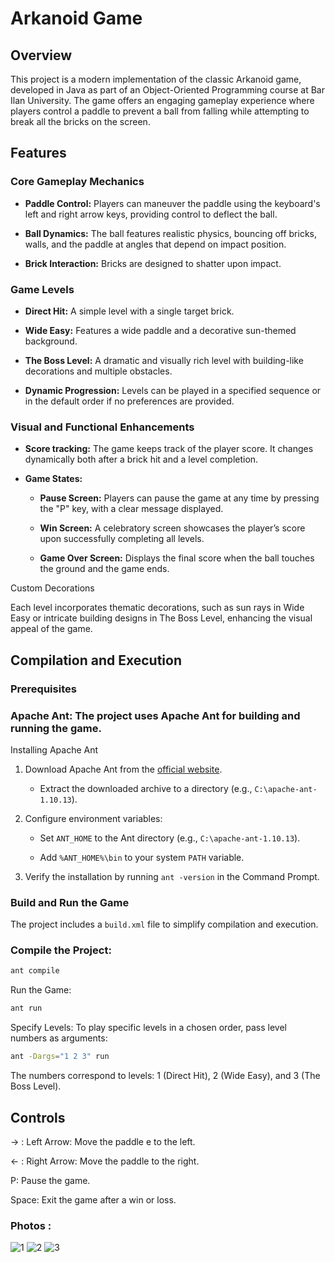 # Arkanoid Game

## Overview

This project is a modern implementation of the classic Arkanoid game, developed in Java as part of an Object-Oriented Programming course at Bar Ilan University. The game offers an engaging gameplay experience where players control a paddle to prevent a ball from falling while attempting to break all the bricks on the screen.

## Features

### Core Gameplay Mechanics

- **Paddle Control:** Players can maneuver the paddle using the keyboard's left and right arrow keys, providing control to deflect the ball.

- **Ball Dynamics:** The ball features realistic physics, bouncing off bricks, walls, and the paddle at angles that depend on impact position.

- **Brick Interaction:** Bricks are designed to shatter upon impact.

### Game Levels

- **Direct Hit:** A simple level with a single target brick.

- **Wide Easy:** Features a wide paddle and a decorative sun-themed background.

- **The Boss Level:** A dramatic and visually rich level with building-like decorations and multiple obstacles.

- **Dynamic Progression:** Levels can be played in a specified sequence or in the default order if no preferences are provided.

### Visual and Functional Enhancements

- **Score tracking:** The game keeps track of the player score. It changes dynamically both after a brick hit and a level completion.

- **Game States:**

    - **Pause Screen:** Players can pause the game at any time by pressing the "P" key, with a clear message displayed.

    - **Win Screen:** A celebratory screen showcases the player’s score upon successfully completing all levels.

    - **Game Over Screen:** Displays the final score when the ball touches the ground and the game ends.

Custom Decorations

Each level incorporates thematic decorations, such as sun rays in Wide Easy or intricate building designs in The Boss Level, enhancing the visual appeal of the game.

## Compilation and Execution

### Prerequisites

### Apache Ant: The project uses Apache Ant for building and running the game.

Installing Apache Ant

1. Download Apache Ant from the [official website](https://ant.apache.org/bindownload.cgi).

     * Extract the downloaded archive to a directory (e.g., `C:\apache-ant-1.10.13`).

2. Configure environment variables:

    * Set `ANT_HOME` to the Ant directory (e.g., `C:\apache-ant-1.10.13`).

    * Add `%ANT_HOME%\bin` to your system `PATH` variable.

3. Verify the installation by running `ant -version` in the Command Prompt.

### Build and Run the Game

The project includes a `build.xml` file to simplify compilation and execution.

### Compile the Project:
```bash
ant compile
```
Run the Game:
```bash
ant run
```
Specify Levels:
To play specific levels in a chosen order, pass level numbers as arguments:
```bash
ant -Dargs="1 2 3" run
```
The numbers correspond to levels: 1 (Direct Hit), 2 (Wide Easy), and 3 (The Boss Level).

## Controls

-> : Left Arrow: Move the paddle
e to the left.

<- : Right Arrow: Move the paddle to the right.

P: Pause the game.

Space: Exit the game after a win or loss.

### Photos :
![1](https://github.com/user-attachments/assets/c1895001-af0b-4b08-ae85-3a79b2bfc10e)
![2](https://github.com/user-attachments/assets/f4d86bb0-a63c-4849-80c2-0ae0624ee13f)
![3](https://github.com/user-attachments/assets/9ae2398e-665b-41f3-9e39-2ca1afe079b5)

